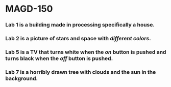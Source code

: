 # MAGD-150
### Lab 1 is a building made in processing specifically **a house**.

### Lab 2 is a picture of stars and space with _different colors_.

### Lab 5 is a **TV** that turns white when the _on_ button is pushed and turns black when the _off_ button is pushed.

### Lab 7 is a horribly drawn tree with clouds and the sun in the background.
